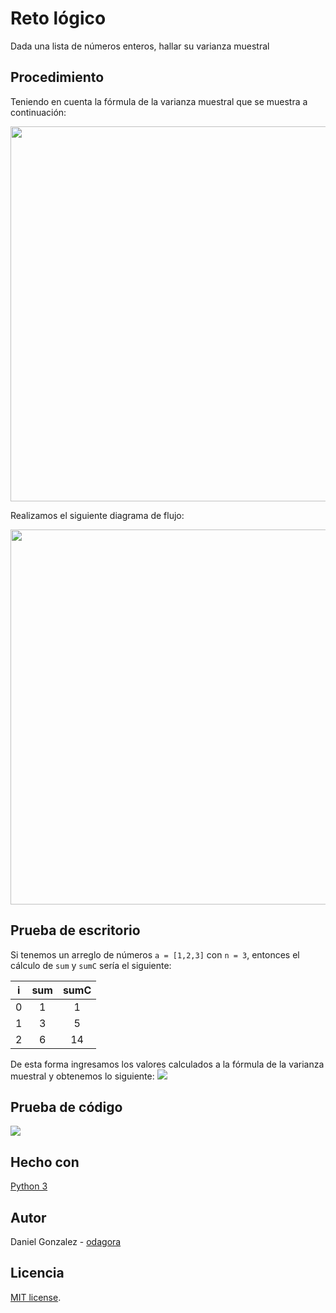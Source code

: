 # Reto lógico

Dada una lista de números enteros, hallar su varianza muestral

## Procedimiento
Teniendo en cuenta la fórmula de la varianza muestral que se muestra a continuación:

<img src="https://res.cloudinary.com/dagrstwwf/image/upload/v1634835519/Formula_Varianza_amjl24.png" width="600">


Realizamos el siguiente diagrama de flujo:

<img src="https://res.cloudinary.com/dagrstwwf/image/upload/v1634836053/Reto_Logico.drawio_gdnsln.png" width= "600">


## Prueba de escritorio
Si tenemos un arreglo de números ```a = [1,2,3]``` con ```n = 3```, entonces el cálculo de ```sum``` y ```sumC``` sería el siguiente:

|i|sum|sumC|
|:--:|:--:|:--:|
|0|1|1|
|1|3|5|
|2|6|14|

De esta forma ingresamos los valores calculados a la fórmula de la varianza muestral y obtenemos lo siguiente:
<img src="https://res.cloudinary.com/dagrstwwf/image/upload/v1634836732/Calculo_varianza_ra1kbd.png">

## Prueba de código
<img src="https://res.cloudinary.com/dagrstwwf/image/upload/v1634836880/Calculo_codigo_rcl725.png">

## Hecho con

[Python 3](https://www.python.org/downloads/)
## Autor

Daniel Gonzalez -  [odagora](https://github.com/odagora)
## Licencia

[MIT license](https://opensource.org/licenses/MIT).